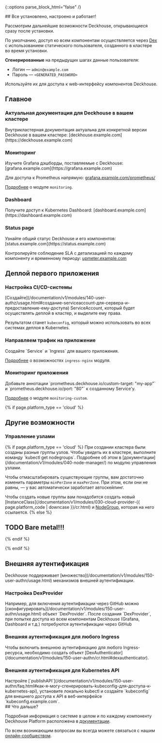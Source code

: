 <script type="text/javascript" src='{{ assets["getting-started.js"].digest_path }}'></script>
<script type="text/javascript" src='{{ assets["getting-started-finish.js"].digest_path }}'></script>
<script type="text/javascript" src='{{ assets["bcrypt.js"].digest_path }}'></script>

{::options parse_block_html="false" /}

<div markdown="1">
## Все установлено, настроено и работает!

Рассмотрим дальнейшие возможности Deckhouse, открывающиеся сразу после установки.

По умолчанию, доступ ко всем компонентам осуществляется через [Dex](https://dexidp.io/) c использованием статического пользователя, созданного в кластере во время установки.

**Сгенерированные** на предыдущих шагах данные пользователя:
- Логин — `admin@example.com`
- Пароль — `<GENERATED_PASSWORD>`

Используйте их для доступа к web-интерфейсу компонентов Deckhouse.
</div>

<section class="cards-blocks">
<div class="cards-blocks__content container">
<h2 class="cards-blocks__title text_h2">
Главное
</h2>
<div class="cards-blocks__cards">

<div class="cards-item cards-item_inverse">
<h3 class="cards-item__title text_h3">
Актуальная документация для Deckhouse в вашем кластере
</h3>
<div class="cards-item__text" markdown="1">
Внутрикластерная документация актуальна для конкретной версии Deckhouse в вашем кластере: [deckhouse.example.com](https://deckhouse.example.com)
</div>
</div>

<div class="cards-item cards-item_inverse">
<h3 class="cards-item__title text_h3">
Мониторинг
</h3>
<div class="cards-item__text" markdown="1">
Изучите Grafana дэшборды, поставляемые с Deckhouse: [grafana.example.com](https://grafana.example.com)

Для доступа к Prometheus напрямую: [grafana.example.com/prometheus/](https://grafana.example.com/prometheus/)

[Подробнее](/documentation/v1/modules/300-prometheus/) о модуле `monitoring`.
</div>
</div>

<div class="cards-item cards-item_inverse">
<h3 class="cards-item__title text_h3">
Dashboard
</h3>
<div class="cards-item__text" markdown="1">
Получите доступ к Kubernetes Dashboard: [dashboard.example.com](https://dashboard.example.com)
</div>
</div>

<div class="cards-item cards-item_inverse">
<h3 class="cards-item__title text_h3">
Status page
</h3>
<div class="cards-item__text" markdown="1">
Узнайте общий статус Deckhouse и его компонентов: [status.example.com](https://status.example.com)

Контролируйте соблюдение SLA с детализацией по каждому компоненту и временному периоду: [upmeter.example.com](https://upmeter.example.com)
</div>
</div>

</div>
</div>
</section>

<section class="cards-blocks">
<div class="cards-blocks__content container">
<h2 class="cards-blocks__title text_h2">
Деплой первого приложения
</h2>
<div class="cards-blocks__cards">

<div class="cards-item cards-item_inverse">
<h3 class="cards-item__title text_h3">
Настройка CI/CD-системы
</h3>
<div class="cards-item__text" markdown="1">
[Создайте](/documentation/v1/modules/140-user-authz/usage.html#создание-serviceaccount-для-сервера-и-предоставление-ему-доступа) ServiceAccount, который будет осуществлять деплой в кластер, и выделите ему права.

Результатом станет `kubeconfig`, который можно использовать во всех системах деплоя в Kubernetes.
</div>
</div>

<div class="cards-item cards-item_inverse">
<h3 class="cards-item__title text_h3">
Направляем трафик на приложение
</h3>
<div class="cards-item__text" markdown="1">
Создайте `Service` и `Ingress` для вашего приложения.

[Подробнее](/documentation/v1/modules/402-ingress-nginx/) о возможностях `ingress-nginx`
модуля.
</div>
</div>

<div class="cards-item cards-item_inverse">
<h3 class="cards-item__title text_h3">
Мониторинг приложения
</h3>
<div class="cards-item__text" markdown="1">
Добавьте аннотации `prometheus.deckhouse.io/custom-target: "my-app"` и `prometheus.deckhouse.io/port: "80"` к созданному
Service'у.

[Подробнее](/documentation/v1/modules/340-monitoring-custom/) о модуле `monitoring-custom`.
</div>
</div>

</div>
</div>
</section>

{% if page.platform_type == 'cloud' %}
<section class="cards-blocks">
<div class="cards-blocks__content container">
<h2 class="cards-blocks__title text_h2">
Другие возможности
</h2>
<div class="cards-blocks__cards">

<div class="cards-item cards-item_inverse" style="width: 100%">
<h3 class="cards-item__title text_h3">
Управление узлами
</h3>
<div class="cards-item__text" markdown="1">
{% if page.platform_type == 'cloud' %}
При создании кластера были созданы разные группы узлов. Чтобы увидеть их в кластере, выполните команду `kubectl get
nodegroups`. Подробнее об этом в
[документации](/documentation/v1/modules/040-node-manager/) по модулю управления узлами.

Чтобы отмасштабировать существующие группы, вам достаточно изменить параметры `minPerZone` и `maxPerZone`. При этом,
если они не равны, — у вас автоматически заработает автоскейлинг.

Чтобы создать новые группы вам понадобится создать новый [InstanceClass](/documentation/v1/modules/030-cloud-provider-{{ page.platform_code | downcase }}/cr.html) и
[NodeGroup](/documentation/v1/modules/040-node-manager/cr.html#nodegroup), которая на него
ссылается.
{% else %}
# TODO Bare metal!!!
{% endif %}
</div>
</div>

</div>
</div>
</section>
{% endif %}

<section class="cards-blocks">
<div class="cards-blocks__content container">
<h2 class="cards-blocks__title text_h2">
Внешняя аутентификация
</h2>
<div markdown="1">
Deckhouse поддерживает [множество](/documentation/v1/modules/150-user-authn/usage.html)
механизмов внешней аутентификации.
</div>
<div class="cards-blocks__cards">

<div class="cards-item cards-item_inverse">
<h3 class="cards-item__title text_h3">
Настройка DexProvider
</h3>
<div class="cards-item__text" markdown="1">
Например, для включения аутентификации через GitHub можно
[сконфигурировать](/documentation/v1/modules/150-user-authn/usage.html) объект
`DexProvider`. После создания `DexProvider`, при попытке доступа ко всем компонентам Deckhouse (Grafana, Dashboard и
т.д.) потребуются аутентификации через GitHub
</div>
</div>

<div class="cards-item cards-item_inverse">
<h3 class="cards-item__title text_h3">
Внешняя аутентификация для любого Ingress
</h3>
<div class="cards-item__text" markdown="1">
Чтобы включить внешнюю аутентификацию для любого Ingress-ресурса, необходимо создать объект
[DexAuthenticator](/documentation/v1/modules/150-user-authn/cr.html#dexauthenticator).
</div>
</div>

<div class="cards-item cards-item_inverse">
<h3 class="cards-item__title text_h3">
Внешняя аутентификация для Kubernetes API
</h3>
<div class="cards-item__text" markdown="1">
Настройте [`publishAPI`](/documentation/v1/modules/150-user-authn/faq.html#как-я-могу-сгенерировать-kubeconfig-для-доступа-к-kubernetes-api), установите локально kubectl и создайте `kubeconfig` для внешнего доступа к API в веб-интерфейсе `kubeconfig.example.com`.
</div>
</div>

</div>
</div>
</section>

<div markdown="1">
## Что дальше?

Подробная информация о системе в целом и по каждому компоненту Deckhouse Platform расположена в
[документации](/documentation/v1/).

По всем возникающим вопросам вы всегда можете связаться с нашим [онлайн-сообществом](/ru/community/about.html#online-community).
</div>
